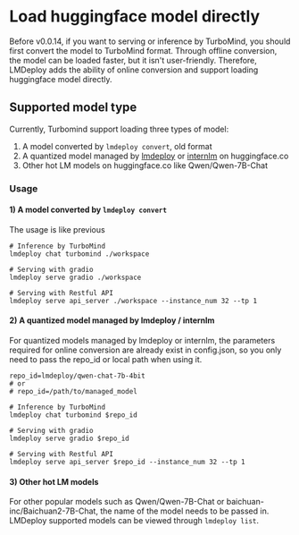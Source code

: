 # Load huggingface model directly

Before v0.0.14, if you want to serving or inference by TurboMind, you should first convert the model to TurboMind format. Through offline conversion, the model can be loaded faster, but it isn't user-friendly. Therefore, LMDeploy adds the ability of online conversion and support loading huggingface model directly.

## Supported model type

Currently, Turbomind support loading three types of model:

1. A model converted by `lmdeploy convert`, old format
2. A quantized model managed by [lmdeploy](https://huggingface.co/lmdeploy) or [internlm](https://huggingface.co/lmdeploy) on huggingface.co
3. Other hot LM models on huggingface.co like Qwen/Qwen-7B-Chat

### Usage

#### 1) A model converted by `lmdeploy convert`

The usage is like previous

```
# Inference by TurboMind
lmdeploy chat turbomind ./workspace

# Serving with gradio
lmdeploy serve gradio ./workspace

# Serving with Restful API
lmdeploy serve api_server ./workspace --instance_num 32 --tp 1
```

#### 2) A quantized model managed by lmdeploy / internlm

For quantized models managed by lmdeploy or internlm, the parameters required for online conversion are already exist in config.json, so you only need to pass the repo_id or local path when using it.

```
repo_id=lmdeploy/qwen-chat-7b-4bit
# or
# repo_id=/path/to/managed_model

# Inference by TurboMind
lmdeploy chat turbomind $repo_id

# Serving with gradio
lmdeploy serve gradio $repo_id

# Serving with Restful API
lmdeploy serve api_server $repo_id --instance_num 32 --tp 1
```

#### 3) Other hot LM models

For other popular models such as Qwen/Qwen-7B-Chat or baichuan-inc/Baichuan2-7B-Chat, the name of the model needs to be passed in. LMDeploy supported models can be viewed through `lmdeploy list`.
